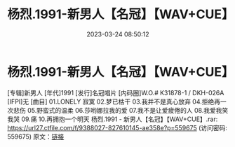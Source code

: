 ﻿---
title: 杨烈.1991-新男人【名冠】【WAV+CUE】
date: 2023-03-24 08:50:12
categories: WAV车载音乐、镜像
tags: 华语中文
---
# 杨烈.1991-新男人【名冠】【WAV+CUE】

[专辑]新男人
[年代]1991
[发行]名冠唱片
[内码圈]W.O.# K31878-1 / DKH-026A
[IFPI]无
[曲目]
01.LONELY 寂寞
02.梦已枯干
03.我并不是真心放弃
04.拒绝再一次悲伤
05.野蛮式的温柔
06.莎哟娜拉我的爱
07.我不是让爱疲倦的人
08.我爱我笑我哭
09.痛
10.再拥抱一个明天
杨烈.1991 - 新男人【名冠】【WAV+CUE】.rar: https://url27.ctfile.com/f/9388027-827610145-ae358e?p=559675
(访问密码: 559675)
原文：[链接](https://blog.sina.com.cn/s/blog_1647c7e760103114d.html)